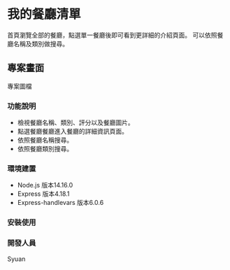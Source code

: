 # 我的餐廳清單
首頁瀏覽全部的餐廳，點選單一餐廳後即可看到更詳細的介紹頁面。
可以依照餐廳名稱及類別做搜尋。

## 專案畫面
專案圖檔

### 功能說明
* 檢視餐廳名稱、類別、評分以及餐廳圖片。
* 點選餐廳餐廳進入餐廳的詳細資訊頁面。
* 依照餐廳名稱搜尋。
* 依照餐廳類別搜尋。

### 環境建置
* Node.js 版本14.16.0
* Express 版本4.18.1
* Express-handlevars 版本6.0.6

### 安裝使用

### 開發人員
Syuan
